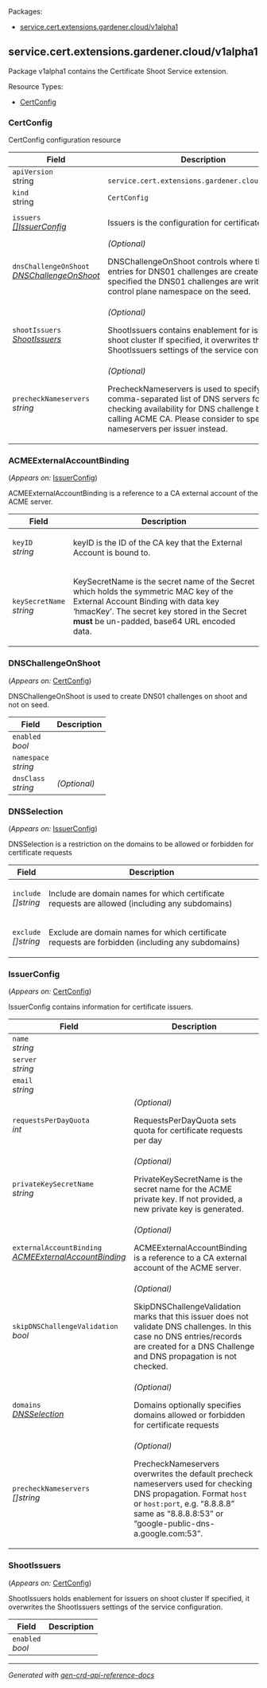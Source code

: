 <p>Packages:</p>
<ul>
<li>
<a href="#service.cert.extensions.gardener.cloud%2fv1alpha1">service.cert.extensions.gardener.cloud/v1alpha1</a>
</li>
</ul>
<h2 id="service.cert.extensions.gardener.cloud/v1alpha1">service.cert.extensions.gardener.cloud/v1alpha1</h2>
<p>
<p>Package v1alpha1 contains the Certificate Shoot Service extension.</p>
</p>
Resource Types:
<ul><li>
<a href="#service.cert.extensions.gardener.cloud/v1alpha1.CertConfig">CertConfig</a>
</li></ul>
<h3 id="service.cert.extensions.gardener.cloud/v1alpha1.CertConfig">CertConfig
</h3>
<p>
<p>CertConfig configuration resource</p>
</p>
<table>
<thead>
<tr>
<th>Field</th>
<th>Description</th>
</tr>
</thead>
<tbody>
<tr>
<td>
<code>apiVersion</code></br>
string</td>
<td>
<code>
service.cert.extensions.gardener.cloud/v1alpha1
</code>
</td>
</tr>
<tr>
<td>
<code>kind</code></br>
string
</td>
<td><code>CertConfig</code></td>
</tr>
<tr>
<td>
<code>issuers</code></br>
<em>
<a href="#service.cert.extensions.gardener.cloud/v1alpha1.IssuerConfig">
[]IssuerConfig
</a>
</em>
</td>
<td>
<p>Issuers is the configuration for certificate issuers.</p>
</td>
</tr>
<tr>
<td>
<code>dnsChallengeOnShoot</code></br>
<em>
<a href="#service.cert.extensions.gardener.cloud/v1alpha1.DNSChallengeOnShoot">
DNSChallengeOnShoot
</a>
</em>
</td>
<td>
<em>(Optional)</em>
<p>DNSChallengeOnShoot controls where the DNS entries for DNS01 challenges are created.
If not specified the DNS01 challenges are written to the control plane namespace on the seed.</p>
</td>
</tr>
<tr>
<td>
<code>shootIssuers</code></br>
<em>
<a href="#service.cert.extensions.gardener.cloud/v1alpha1.ShootIssuers">
ShootIssuers
</a>
</em>
</td>
<td>
<em>(Optional)</em>
<p>ShootIssuers contains enablement for issuers on shoot cluster
If specified, it overwrites the ShootIssuers settings of the service configuration.</p>
</td>
</tr>
<tr>
<td>
<code>precheckNameservers</code></br>
<em>
string
</em>
</td>
<td>
<em>(Optional)</em>
<p>PrecheckNameservers is used to specify a comma-separated list of DNS servers for checking availability for DNS
challenge before calling ACME CA. Please consider to specify nameservers per issuer instead.</p>
</td>
</tr>
</tbody>
</table>
<h3 id="service.cert.extensions.gardener.cloud/v1alpha1.ACMEExternalAccountBinding">ACMEExternalAccountBinding
</h3>
<p>
(<em>Appears on:</em>
<a href="#service.cert.extensions.gardener.cloud/v1alpha1.IssuerConfig">IssuerConfig</a>)
</p>
<p>
<p>ACMEExternalAccountBinding is a reference to a CA external account of the ACME server.</p>
</p>
<table>
<thead>
<tr>
<th>Field</th>
<th>Description</th>
</tr>
</thead>
<tbody>
<tr>
<td>
<code>keyID</code></br>
<em>
string
</em>
</td>
<td>
<p>keyID is the ID of the CA key that the External Account is bound to.</p>
</td>
</tr>
<tr>
<td>
<code>keySecretName</code></br>
<em>
string
</em>
</td>
<td>
<p>KeySecretName is the secret name of the
Secret which holds the symmetric MAC key of the External Account Binding with data key &lsquo;hmacKey&rsquo;.
The secret key stored in the Secret <strong>must</strong> be un-padded, base64 URL
encoded data.</p>
</td>
</tr>
</tbody>
</table>
<h3 id="service.cert.extensions.gardener.cloud/v1alpha1.DNSChallengeOnShoot">DNSChallengeOnShoot
</h3>
<p>
(<em>Appears on:</em>
<a href="#service.cert.extensions.gardener.cloud/v1alpha1.CertConfig">CertConfig</a>)
</p>
<p>
<p>DNSChallengeOnShoot is used to create DNS01 challenges on shoot and not on seed.</p>
</p>
<table>
<thead>
<tr>
<th>Field</th>
<th>Description</th>
</tr>
</thead>
<tbody>
<tr>
<td>
<code>enabled</code></br>
<em>
bool
</em>
</td>
<td>
</td>
</tr>
<tr>
<td>
<code>namespace</code></br>
<em>
string
</em>
</td>
<td>
</td>
</tr>
<tr>
<td>
<code>dnsClass</code></br>
<em>
string
</em>
</td>
<td>
<em>(Optional)</em>
</td>
</tr>
</tbody>
</table>
<h3 id="service.cert.extensions.gardener.cloud/v1alpha1.DNSSelection">DNSSelection
</h3>
<p>
(<em>Appears on:</em>
<a href="#service.cert.extensions.gardener.cloud/v1alpha1.IssuerConfig">IssuerConfig</a>)
</p>
<p>
<p>DNSSelection is a restriction on the domains to be allowed or forbidden for certificate requests</p>
</p>
<table>
<thead>
<tr>
<th>Field</th>
<th>Description</th>
</tr>
</thead>
<tbody>
<tr>
<td>
<code>include</code></br>
<em>
[]string
</em>
</td>
<td>
<p>Include are domain names for which certificate requests are allowed (including any subdomains)</p>
</td>
</tr>
<tr>
<td>
<code>exclude</code></br>
<em>
[]string
</em>
</td>
<td>
<p>Exclude are domain names for which certificate requests are forbidden (including any subdomains)</p>
</td>
</tr>
</tbody>
</table>
<h3 id="service.cert.extensions.gardener.cloud/v1alpha1.IssuerConfig">IssuerConfig
</h3>
<p>
(<em>Appears on:</em>
<a href="#service.cert.extensions.gardener.cloud/v1alpha1.CertConfig">CertConfig</a>)
</p>
<p>
<p>IssuerConfig contains information for certificate issuers.</p>
</p>
<table>
<thead>
<tr>
<th>Field</th>
<th>Description</th>
</tr>
</thead>
<tbody>
<tr>
<td>
<code>name</code></br>
<em>
string
</em>
</td>
<td>
</td>
</tr>
<tr>
<td>
<code>server</code></br>
<em>
string
</em>
</td>
<td>
</td>
</tr>
<tr>
<td>
<code>email</code></br>
<em>
string
</em>
</td>
<td>
</td>
</tr>
<tr>
<td>
<code>requestsPerDayQuota</code></br>
<em>
int
</em>
</td>
<td>
<em>(Optional)</em>
<p>RequestsPerDayQuota sets quota for certificate requests per day</p>
</td>
</tr>
<tr>
<td>
<code>privateKeySecretName</code></br>
<em>
string
</em>
</td>
<td>
<em>(Optional)</em>
<p>PrivateKeySecretName is the secret name for the ACME private key.
If not provided, a new private key is generated.</p>
</td>
</tr>
<tr>
<td>
<code>externalAccountBinding</code></br>
<em>
<a href="#service.cert.extensions.gardener.cloud/v1alpha1.ACMEExternalAccountBinding">
ACMEExternalAccountBinding
</a>
</em>
</td>
<td>
<em>(Optional)</em>
<p>ACMEExternalAccountBinding is a reference to a CA external account of the ACME server.</p>
</td>
</tr>
<tr>
<td>
<code>skipDNSChallengeValidation</code></br>
<em>
bool
</em>
</td>
<td>
<em>(Optional)</em>
<p>SkipDNSChallengeValidation marks that this issuer does not validate DNS challenges.
In this case no DNS entries/records are created for a DNS Challenge and DNS propagation
is not checked.</p>
</td>
</tr>
<tr>
<td>
<code>domains</code></br>
<em>
<a href="#service.cert.extensions.gardener.cloud/v1alpha1.DNSSelection">
DNSSelection
</a>
</em>
</td>
<td>
<em>(Optional)</em>
<p>Domains optionally specifies domains allowed or forbidden for certificate requests</p>
</td>
</tr>
<tr>
<td>
<code>precheckNameservers</code></br>
<em>
[]string
</em>
</td>
<td>
<em>(Optional)</em>
<p>PrecheckNameservers overwrites the default precheck nameservers used for checking DNS propagation.
Format <code>host</code> or <code>host:port</code>, e.g. &ldquo;8.8.8.8&rdquo; same as &ldquo;8.8.8.8:53&rdquo; or &ldquo;google-public-dns-a.google.com:53&rdquo;.</p>
</td>
</tr>
</tbody>
</table>
<h3 id="service.cert.extensions.gardener.cloud/v1alpha1.ShootIssuers">ShootIssuers
</h3>
<p>
(<em>Appears on:</em>
<a href="#service.cert.extensions.gardener.cloud/v1alpha1.CertConfig">CertConfig</a>)
</p>
<p>
<p>ShootIssuers holds enablement for issuers on shoot cluster
If specified, it overwrites the ShootIssuers settings of the service configuration.</p>
</p>
<table>
<thead>
<tr>
<th>Field</th>
<th>Description</th>
</tr>
</thead>
<tbody>
<tr>
<td>
<code>enabled</code></br>
<em>
bool
</em>
</td>
<td>
</td>
</tr>
</tbody>
</table>
<hr/>
<p><em>
Generated with <a href="https://github.com/ahmetb/gen-crd-api-reference-docs">gen-crd-api-reference-docs</a>
</em></p>
